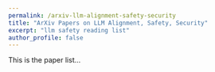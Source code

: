 ```yaml
---
permalink: /arxiv-llm-alignment-safety-security
title: "ArXiv Papers on LLM Alignment, Safety, Security"
excerpt: "llm safety reading list"
author_profile: false
---
```




This is the paper list...